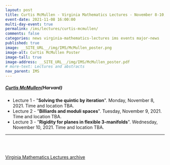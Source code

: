 ```yaml
---
layout: post
title: Curtis McMullen - Virginia Mathematics Lectures - November 8-10, 2021
event-date: 2021-11-08 16:00:00
multi-day-event: true
permalink: /ims/lectures/curtis-mcmullen/
comments: false
categories: news virginia-mathematics-lectures ims events major-news
published: true
image: __SITE_URL__/img/IMS/McMullen_poster.png
image-alt: Curtis McMullen Poster
image-tall: true
image-address: __SITE_URL__/img/IMS/McMullen_poster.pdf
# more-text: Lectures and abstracts
nav_parent: IMS
---
```


<h5 class="mt-1 mb-4"><a href="http://people.math.harvard.edu/~ctm/">Curtis McMullen</a>(Harvard)</h5>

- Lecture 1 - "**Solving the quintic by iteration**". Monday, November 8, 2021. Time and location TBA.
- Lecture 2 - "**Billiards and moduli spaces**". Tuesday, November 9, 2021. Time and location TBA.
- Lecture 3 - "**Rigidity for planes in flexible 3-manifolds**". Wednesday, November 10, 2021. Time and location TBA.

<!--more-->

---

<br><br>

[Virginia Mathematics Lectures archive]({{site.url}}/ims/lectures)
